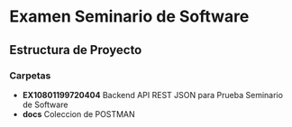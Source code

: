 # Examen Seminario de Software
## Estructura de Proyecto
### Carpetas
  - **EX10801199720404** Backend API REST JSON para Prueba Seminario de Software  
  - **docs** Coleccion de POSTMAN    